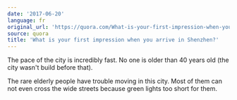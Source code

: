 ```yaml
---
date: '2017-06-20'
language: fr
original_url: 'https://quora.com/What-is-your-first-impression-when-you-arrive-in-Shenzhen/answer/Clément-Renaud'
source: quora
title: 'What is your first impression when you arrive in Shenzhen?'
---
```


The pace of the city is incredibly fast. No one is older than 40 years
old (the city wasn't build before that).

The rare elderly people have trouble moving in this city. Most of them
can not even cross the wide streets because green lights too short for
them.

